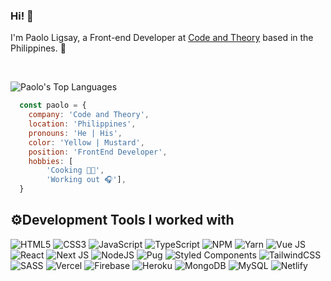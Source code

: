 ### Hi! 👋
I'm Paolo Ligsay, a Front-end Developer at [Code and Theory][c&t] based in the Philippines. 👋

<br>

<!-- ![Paolo's GitHub stats][githubStats] -->
![Paolo's Top Languages][topLang]
```js
  const paolo = {
    company: 'Code and Theory',
    location: 'Philippines',
    pronouns: 'He | His',
    color: 'Yellow | Mustard',
    position: 'FrontEnd Developer',
    hobbies: [
        'Cooking 👨‍🍳', 
        'Working out 🎧'],
  }
```

## ⚙️Development Tools I worked with
![HTML5](https://img.shields.io/badge/html5-%23E34F26.svg?style=for-the-badge&logo=html5&logoColor=white)
![CSS3](https://img.shields.io/badge/css3-%231572B6.svg?style=for-the-badge&logo=css3&logoColor=white)
![JavaScript](https://img.shields.io/badge/javascript-%23323330.svg?style=for-the-badge&logo=javascript&logoColor=%23F7DF1E)
![TypeScript](https://img.shields.io/badge/typescript-%23007ACC.svg?style=for-the-badge&logo=typescript&logoColor=white)
![NPM](https://img.shields.io/badge/NPM-%23000000.svg?style=for-the-badge&logo=npm&logoColor=white)
![Yarn](https://img.shields.io/badge/yarn-%232C8EBB.svg?style=for-the-badge&logo=yarn&logoColor=white)
![Vue JS](https://img.shields.io/badge/Vue-88CE02?style=for-the-badge)
![React](https://img.shields.io/badge/react-%2320232a.svg?style=for-the-badge&logo=react&logoColor=%2361DAFB)
![Next JS](https://img.shields.io/badge/Next-black?style=for-the-badge&logo=next.js&logoColor=white)
![NodeJS](https://img.shields.io/badge/node.js-6DA55F?style=for-the-badge&logo=node.js&logoColor=white)
![Pug](https://img.shields.io/badge/Pug-FFF?style=for-the-badge&logo=pug&logoColor=A86454)
![Styled Components](https://img.shields.io/badge/styled--components-DB7093?style=for-the-badge&logo=styled-components&logoColor=white)
![TailwindCSS](https://img.shields.io/badge/tailwindcss-%2338B2AC.svg?style=for-the-badge&logo=tailwind-css&logoColor=white)
![SASS](https://img.shields.io/badge/SASS-hotpink.svg?style=for-the-badge&logo=SASS&logoColor=white)
![Vercel](https://img.shields.io/badge/vercel-%23000000.svg?style=for-the-badge&logo=vercel&logoColor=white)
![Firebase](https://img.shields.io/badge/firebase-%23039BE5.svg?style=for-the-badge&logo=firebase)
![Heroku](https://img.shields.io/badge/heroku-%23430098.svg?style=for-the-badge&logo=heroku&logoColor=white)
![MongoDB](https://img.shields.io/badge/MongoDB-%234ea94b.svg?style=for-the-badge&logo=mongodb&logoColor=white)
![MySQL](https://img.shields.io/badge/mysql-%2300f.svg?style=for-the-badge&logo=mysql&logoColor=white)
![Netlify](https://img.shields.io/badge/netlify-%23000000.svg?style=for-the-badge&logo=netlify&logoColor=#00C7B7)


[c&t]: https://www.codeandtheory.com/
[githubStats]: https://github-readme-stats.vercel.app/api?username=paoloLigsay&theme=react&show_icons=true&count_private=true&hide_title=true&hide_border=true&icon_color=8F5ADB&title_color=8F5ADB
[topLang]: https://github-readme-stats.vercel.app/api/top-langs/?username=paoloLigsay&layout=default&theme=react&hide=html&hide_border=true&card_width=300&langs_count=2&custom_title=Most%20Used%20Languages&title_color=fff
[githubActivity]: https://activity-graph.herokuapp.com/graph?username=paoloLigsay&theme=dracula
